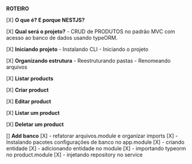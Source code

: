 
**ROTEIRO**

[X] **O que é? E porque NESTJS?**

[X] **Qual será o projeto?**
    - CRUD de PRODUTOS no padrão MVC com acesso ao banco de dados usando typeORM.
    
[X] **Iniciando projeto**
    - Instalando CLI
    - Iniciando o projeto

[X] **Organizando estrutura**
    - Reestruturando pastas
    - Renomeando arquivos

[X] **Listar products**

[X] **Criar product**

[X] **Editar product**

[X] **Listar um product**

[X] **Deletar um product**

[] **Add banco**
    [X] - refatorar arquivos.module e organizar imports
    [X] - Instalando pacotes configurações de banco no app.module
    [X] - criando entidade
    [X] - adicionando entidade no module
    [X] - importando typeorm no product.module
    [X] - injetando repository no service

